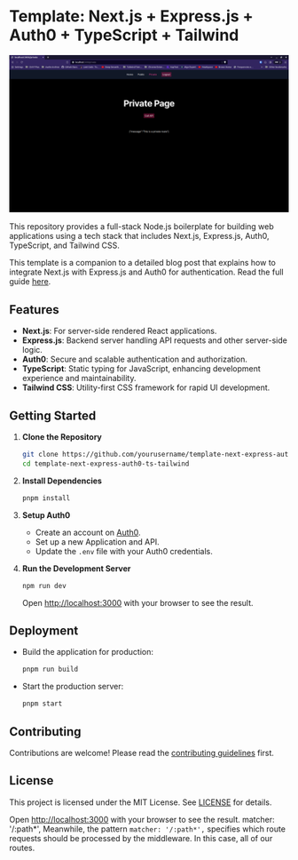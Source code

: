 # Template: Next.js + Express.js + Auth0 + TypeScript + Tailwind
<!-- # Fullstack Node.js template using Next.js, Express.js, Auth0, Typescript, and Tailwind -->

<p align="center">
  <img src="./assets/ss6.png" alt="Demo GIF">
</p>

This repository provides a full-stack Node.js boilerplate for building web applications using a tech stack that includes Next.js, Express.js, Auth0, TypeScript, and Tailwind CSS.

This template is a companion to a detailed blog post that explains how to integrate Next.js with Express.js and Auth0 for authentication. Read the full guide [here](https://benjamin-chavez.com/blog/integrating-next.js-with-express.js-using-auth0-for-authentication).

<!--
## INTEGRATING NEXT.JS WITH EXPRESS.JS USING AUTH0 FOR AUTHENTICATION
A fullstack Node.js template that integrates a Next.js frontend with a stand alone Express.js Server and Auth0 authentication. This template is accompanied by blog post with details on how to build this template application. -->


## Features

- **Next.js**: For server-side rendered React applications.
- **Express.js**: Backend server handling API requests and other server-side logic.
- **Auth0**: Secure and scalable authentication and authorization.
- **TypeScript**: Static typing for JavaScript, enhancing development experience and maintainability.
- **Tailwind CSS**: Utility-first CSS framework for rapid UI development.

## Getting Started

1. **Clone the Repository**

   ```bash
   git clone https://github.com/yourusername/template-next-express-auth0-ts-tailwind.git
   cd template-next-express-auth0-ts-tailwind
   ```

2. **Install Dependencies**

   ```bash
   pnpm install
   ```

3. **Setup Auth0**

   - Create an account on [Auth0](https://auth0.com/).
   - Set up a new Application and API.
   - Update the `.env` file with your Auth0 credentials.

4. **Run the Development Server**

   ```bash
   npm run dev
   ```

   Open [http://localhost:3000](http://localhost:3000) with your browser to see the result.

## Deployment

- Build the application for production:

  ```bash
  pnpm run build
  ```

- Start the production server:

  ```bash
  pnpm start
  ```

## Contributing

Contributions are welcome! Please read the [contributing guidelines](CONTRIBUTING.md) first.

## License

This project is licensed under the MIT License. See [LICENSE](LICENSE) for details.




<!-- //////////////////////////////// -->
Open [http://localhost:3000](http://localhost:3000) with your browser to see the result.
matcher: '/:path*',
Meanwhile, the pattern `matcher: '/:path*',` specifies which route requests should be processed by the middleware. In this case, all of our routes.
